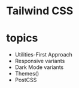 #   Tailwind CSS  

      


# topics   

<ul>
  <li >Utilities-First Approach  </li>
  <li> Responsive variants</li>
  <li>  Dark  Mode variants </li>
  <li>  Themes()</li>
  <li> PostCSS</li>
  
</ul>
